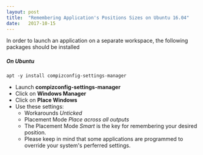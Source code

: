```yaml
---
layout: post
title:  "Remembering Application's Positions Sizes on Ubuntu 16.04"
date:   2017-10-15
---
```


In order to launch an application on a separate workspace, the following packages should be installed

##### On Ubuntu
`apt -y install compizconfig-settings-manager`

* Launch __compizconfig-settings-manager__
* Click on __Windows Manager__
* Click on __Place Windows__
* Use these settings:
  - Workarounds _Unticked_
  - Placement Mode _Place across all outputs_
  - The Placement Mode _Smart_ is the key for remembering your desired position.
  - Please keep in mind that some applications are programmed to override your system's perferred settings.
